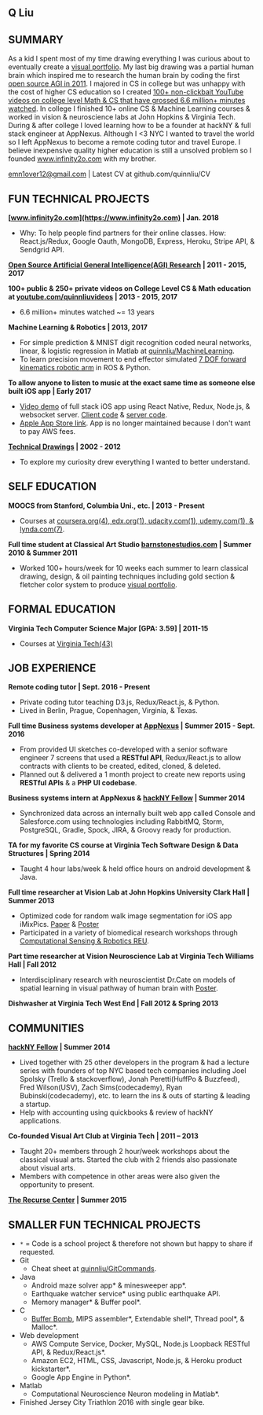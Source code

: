 ## Q Liu

## SUMMARY 
As a kid I spent most of my time drawing everything I was curious about to eventually create a [visual portfolio](https://github.com/quinnliu/CV/blob/master/portfolio/artwork.md). My last big drawing was a partial human brain which inspired me to research the human brain by coding the first [open source AGI in 2011](https://github.com/WalnutiQ/wAlnut). I majored in CS in college but was unhappy with the cost of higher CS education so I created [100+ non-clickbait YouTube videos on college level Math & CS that have grossed 6.6 million+ minutes watched](https://www.youtube.com/user/quinnliuvideos). In college I finished 10+ online CS & Machine Learning courses & worked in vision & neuroscience labs at John Hopkins & Virginia Tech. During & after college I loved learning how to be a founder at hackNY & full stack engineer at AppNexus. Although I <3 NYC I wanted to travel the world so I left AppNexus to become a remote coding tutor and travel Europe. I believe inexpensive quality higher education is still a unsolved problem so I founded www.infinity2o.com with my brother.

emn1over12@gmail.com | Latest CV at github.com/quinnliu/CV

## FUN TECHNICAL PROJECTS
<b>[www.infinity2o.com](https://www.infinity2o.com) | Jan. 2018</b>

* Why: To help people find partners for their online classes. How: React.js/Redux, Google Oauth, MongoDB, Express, Heroku, Stripe API, & Sendgrid API.

<b>[Open Source Artificial General Intelligence(AGI) Research](https://github.com/WalnutiQ/wAlnut) | 2011 - 2015, 2017</b>

<b>100+ public & 250+ private videos on College Level CS & Math education at
[youtube.com/quinnliuvideos](https://www.youtube.com/user/quinnliuvideos) | 2013 - 2015, 2017</b>

* 6.6 million+ minutes watched ~= 13 years

<b>Machine Learning & Robotics | 2013, 2017</b>

* For simple prediction & MNIST digit recognition coded neural networks, linear, & logistic regression in Matlab at [quinnliu/MachineLearning](https://github.com/quinnliu/MachineLearning).
* To learn precision movement to end effector simulated [7 DOF forward kinematics robotic arm](https://github.com/Hunter690/catkin_ws) in ROS & Python.

<b>To allow anyone to listen to music at the exact same time as someone else built iOS app | Early 2017</b>

* [Video demo](https://www.youtube.com/watch?v=WXTufUtmZYg) of full stack iOS app using React Native, Redux, Node.js,
  & websocket server.
  [Client code](https://github.com/Laybium/laybium) &
  [server code](https://github.com/Laybium/laybium_server).
* [Apple App Store link](https://appsto.re/us/zQZYfb.i). App is no longer maintained because I don't want to pay AWS fees.

<b>[Technical Drawings](https://github.com/quinnliu/CV/blob/master/portfolio/artwork.md) | 2002 - 2012</b>

* To explore my curiosity drew everything I wanted to better understand.

## SELF EDUCATION

<b>MOOCS from Stanford, Columbia Uni., etc. | 2013 - Present</b>

* Courses at [coursera.org(4), edx.org(1), udacity.com(1), udemy.com(1), & lynda.com(7)](./portfolio/courses_taken.md).

<b>Full time student at Classical Art Studio [barnstonestudios.com](barnstonestudios.com) | Summer 2010 & Summer 2011</b>

* Worked 100+ hours/week for 10 weeks each summer to learn classical drawing,
  design, & oil painting techniques including gold section & fletcher color
  system to produce
  [visual portfolio](https://github.com/quinnliu/CV/blob/master/portfolio/artwork.md).

## FORMAL EDUCATION

<b>Virginia Tech Computer Science Major [GPA: 3.59] | 2011-15</b>

* Courses at [Virginia Tech(43)](./portfolio/courses_taken.md)

## JOB EXPERIENCE

<b>Remote coding tutor | Sept. 2016 - Present</b>

* Private coding tutor teaching D3.js, Redux/React.js, & Python.
* Lived in Berlin, Prague, Copenhagen, Virginia, & Texas.

<b>Full time Business systems developer at [AppNexus](http://www.appnexus.com/) | Summer 2015 - Sept. 2016</b>

* From provided UI sketches co-developed with a senior software engineer 7 screens that used a
  <b>RESTful API</b>, Redux/React.js to allow contracts with clients to be created, edited, cloned, & deleted.
* Planned out & delivered a 1 month project to create new reports using <b>RESTful APIs</b> & a
  <b>PHP UI codebase</b>.

<b>Business systems intern at AppNexus & [hackNY Fellow](http://hackny.org/a/) | Summer 2014</b>

* Synchronized data across an internally built web app called Console and
  Salesforce.com using technologies including RabbitMQ, Storm, PostgreSQL,
  Gradle, Spock, JIRA, & Groovy ready for production.

<b>TA for my favorite CS course at Virginia Tech Software Design & Data Structures | Spring 2014</b>

* Taught 4 hour labs/week & held office hours on android development & Java.

<b>Full time researcher at Vision Lab at John Hopkins University Clark Hall | Summer 2013</b>

* Optimized code for random walk image segmentation for iOS app iMixPics.
  [Paper](./portfolio/random_walker_image_segmentation_on_iOS_devices.pdf) &
  [Poster](./portfolio/Poster_iMixPics2.jpg)
* Participated in a variety of biomedical research workshops through
  [Computational Sensing & Robotics REU](http://lcsr.jhu.edu/reu/).

<b>Part time researcher at Vision Neuroscience Lab at Virginia Tech Williams Hall | Fall 2012</b>

* Interdisciplinary research with neuroscientist Dr.Cate on models of spatial
  learning in visual pathway of human brain with [Poster](<./portfolio/Scieneering_Poster_(5MB).jpg>).

<b>Dishwasher at Virginia Tech West End | Fall 2012 & Spring 2013</b>

## COMMUNITIES

<b>[hackNY Fellow](http://hackny.org/a/) | Summer 2014</b>

* Lived together with 25 other developers in the program & had a lecture series with founders of top NYC based tech companies including Joel Spolsky (Trello & stackoverflow), Jonah Peretti(HuffPo & Buzzfeed), Fred Wilson(USV), Zach Sims(codecademy), Ryan Bubinski(codecademy), etc. to learn the ins & outs of starting & leading a startup.
* Help with accounting using quickbooks & review of hackNY applications.

<b>Co-founded Visual Art Club at Virginia Tech | 2011 – 2013</b>

* Taught 20+ members through 2 hour/week workshops about the classical visual
  arts. Started the club with 2 friends also passionate about visual arts.
* Members with competence in other areas were also given the opportunity to present.

<b>[The Recurse Center](https://www.recurse.com/) | Summer 2015</b>

## SMALLER FUN TECHNICAL PROJECTS

* `*` = Code is a school project & therefore not shown but happy to share if requested.
* Git
    * Cheat sheet at [quinnliu/GitCommands](https://github.com/quinnliu/GitCommands).
* Java
    * Android maze solver app* & minesweeper app*.
    * Earthquake watcher service\* using public earthquake API.
    * Memory manager* & Buffer pool*.
* C
    * [Buffer Bomb](https://github.com/quinnliu/bufferBomb), MIPS assembler*, Extendable shell*, Thread pool*, & Malloc*.
* Web development
    * AWS Compute Service, Docker, MySQL, Node.js Loopback RESTful API, & Redux/React.js\*.
    * Amazon EC2, HTML, CSS, Javascript, Node.js, & Heroku product kickstarter\*.
    * Google App Engine in Python\*.
* Matlab
    * Computational Neuroscience Neuron modeling in Matlab\*.
* Finished Jersey City Triathlon 2016 with single gear bike.
